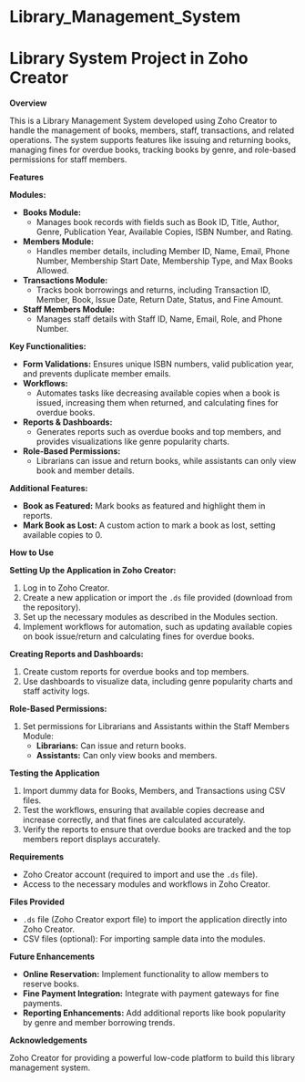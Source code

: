 # Library_Management_System
# Library System Project in Zoho Creator

**Overview**

This is a Library Management System developed using Zoho Creator to handle the management of books, members, staff, transactions, and related operations. The system supports features like issuing and returning books, managing fines for overdue books, tracking books by genre, and role-based permissions for staff members.

**Features**

**Modules:**

* **Books Module:**
    * Manages book records with fields such as Book ID, Title, Author, Genre, Publication Year, Available Copies, ISBN Number, and Rating.
* **Members Module:**
    * Handles member details, including Member ID, Name, Email, Phone Number, Membership Start Date, Membership Type, and Max Books Allowed.
* **Transactions Module:** 
    * Tracks book borrowings and returns, including Transaction ID, Member, Book, Issue Date, Return Date, Status, and Fine Amount.
* **Staff Members Module:**
    * Manages staff details with Staff ID, Name, Email, Role, and Phone Number.

**Key Functionalities:**

* **Form Validations:** Ensures unique ISBN numbers, valid publication year, and prevents duplicate member emails.
* **Workflows:** 
    * Automates tasks like decreasing available copies when a book is issued, increasing them when returned, and calculating fines for overdue books.
* **Reports & Dashboards:** 
    * Generates reports such as overdue books and top members, and provides visualizations like genre popularity charts.
* **Role-Based Permissions:** 
    * Librarians can issue and return books, while assistants can only view book and member details.

**Additional Features:**

* **Book as Featured:** Mark books as featured and highlight them in reports.
* **Mark Book as Lost:** A custom action to mark a book as lost, setting available copies to 0.

**How to Use**

**Setting Up the Application in Zoho Creator:**

1. Log in to Zoho Creator.
2. Create a new application or import the `.ds` file provided (download from the repository).
3. Set up the necessary modules as described in the Modules section.
4. Implement workflows for automation, such as updating available copies on book issue/return and calculating fines for overdue books.

**Creating Reports and Dashboards:**

1. Create custom reports for overdue books and top members.
2. Use dashboards to visualize data, including genre popularity charts and staff activity logs.

**Role-Based Permissions:**

1. Set permissions for Librarians and Assistants within the Staff Members Module:
    * **Librarians:** Can issue and return books.
    * **Assistants:** Can only view books and members.

**Testing the Application**

1. Import dummy data for Books, Members, and Transactions using CSV files.
2. Test the workflows, ensuring that available copies decrease and increase correctly, and that fines are calculated accurately.
3. Verify the reports to ensure that overdue books are tracked and the top members report displays accurately.

**Requirements**

* Zoho Creator account (required to import and use the `.ds` file).
* Access to the necessary modules and workflows in Zoho Creator.

**Files Provided**

* `.ds` file (Zoho Creator export file) to import the application directly into Zoho Creator.
* CSV files (optional): For importing sample data into the modules.

**Future Enhancements**

* **Online Reservation:** Implement functionality to allow members to reserve books.
* **Fine Payment Integration:** Integrate with payment gateways for fine payments.
* **Reporting Enhancements:** Add additional reports like book popularity by genre and member borrowing trends.

**Acknowledgements**

Zoho Creator for providing a powerful low-code platform to build this library management system.
